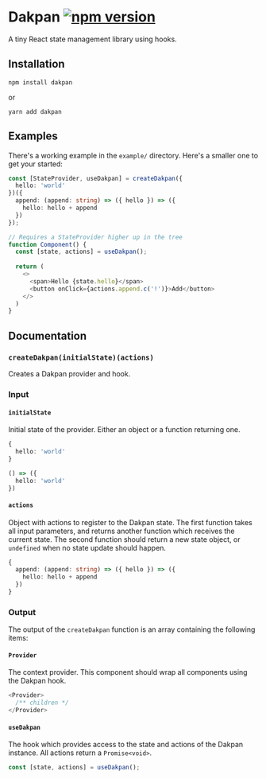 # Dakpan [![npm version](https://badge.fury.io/js/dakpan.svg)](https://www.npmjs.com/package/dakpan)
A tiny React state management library using hooks.

## Installation
```
npm install dakpan
```
or
```
yarn add dakpan
```

## Examples
There's a working example in the `example/` directory. Here's a smaller one to get your started:

```typescript jsx
const [StateProvider, useDakpan] = createDakpan({
  hello: 'world'
})({
  append: (append: string) => ({ hello }) => ({
    hello: hello + append
  })
});

// Requires a StateProvider higher up in the tree
function Component() {
  const [state, actions] = useDakpan();
  
  return (
    <>
      <span>Hello {state.hello}</span>
      <button onClick={actions.append.c('!')}>Add</button>
    </>
  )
}
```

## Documentation

### `createDakpan(initialState)(actions)`
Creates a Dakpan provider and hook.

### Input

#### `initialState`
Initial state of the provider. Either an object or a function returning one.
```typescript
{
  hello: 'world'
}
```
```typescript
() => ({
  hello: 'world'
})
```

#### `actions`
Object with actions to register to the Dakpan state. The first function takes all input parameters, and returns another function which receives the current state. The second function should return a new state object, or `undefined` when no state update should happen.
```typescript
{
  append: (append: string) => ({ hello }) => ({
    hello: hello + append
  })
}
```

### Output
The output of the `createDakpan` function is an array containing the following items:

#### `Provider`
The context provider. This component should wrap all components using the Dakpan hook.
```typescript jsx
<Provider>
  /** children */
</Provider>
```

#### `useDakpan`
The hook which provides access to the state and actions of the Dakpan instance. All actions return a `Promise<void>`.
```typescript
const [state, actions] = useDakpan();
```
